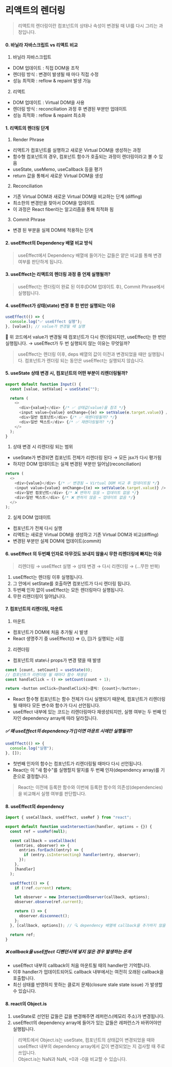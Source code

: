 # 리액트의 렌더링

> 리액트의 렌더링이란 컴포넌트의 상태나 속성이 변경될 때 UI를 다시 그리는 과정입니다.

#### 0. 바닐라 자바스크립트 vs 리액트 비교

1. 바닐라 자바스크립트

- DOM 업데이트 : 직접 DOM을 조작
- 렌더링 방식 : 변경이 발생될 때 마다 직접 수정
- 성능 최적화 : reflow & repaint 발생 가능

2. 리액트

- DOM 업데이트 : Virtual DOM을 사용
- 렌더링 방식 : reconciliation 과정 후 변경된 부분만 업데이트
- 성능 최적화 : reflow & repaint 최소화

#### 1. 리액트의 렌더링 단계

1. Render Phrase

- 리액트가 컴포넌트를 실행하고 새로운 Virtual DOM을 생성하는 과정
- 함수형 컴포넌트의 경우, 컴포넌트 함수가 호출되는 과정이 렌더링이라고 볼 수 있음
- useState, useMemo, useCallback 등을 평가
- return 값을 통해서 새로운 Virtual DOM을 생성

2. Reconciliation

- 기존 Virtual DOM과 새로운 Virtual DOM을 비교하는 단계 (diffing)
- 최소한의 변경만을 찾아서 DOM을 업데이트
- 이 과정은 React fiber라는 알고리즘을 통해 최적화 됨

3. Commit Phrase

- 변경 된 부분을 실제 DOM에 적용하는 단계

#### 2. useEffect의 Dependency 배열 비교 방식

> useEffect에서 Dependency 배열에 들어가는 값들은 얕은 비교를 통해 변경 여부를 판단하게 됩니다.

#### 3. useEffect는 리액트의 렌더링 과정 중 언제 실행될까?

> useEffect는 렌더링이 완료 된 이후(DOM 업데이트 후), Commit Phrase에서 실행됩니다.

#### 4. useEffect가 상태(state) 변경 후 한 번만 실행되는 이유

```javascript
useEffect(() => {
  console.log("✅ useEffect 실행");
}, [value]); // value가 변경될 때 실행
```

📌 위 코드에서 value가 변경될 때 컴포넌트가 다시 렌더링되지만, useEffect는 한 번만 실행됩니다.
→ useEffect가 두 번 실행되지 않는 이유는 무엇일까?

> useEffect는 렌더링 이후, deps 배열의 값이 이전과 변경되었을 때만 실행됩니다. 컴포넌트가 렌더링 되는 동안은 useEffect는 실행되지 않습니다.

#### 5. useState 상태 변경 시, 컴포넌트의 어떤 부분이 리렌더링될까?

```javascript
export default function Input() {
  const [value, setValue] = useState("");

  return (
    <>
      <div>{value}</div> {/* ✅ 상태값(value)을 참조 */}
      <input value={value} onChange={(e) => setValue(e.target.value)} />
      <div>일반 컴포넌트</div> {/* ✅ 재렌더링될까? */}
      <div>일반 텍스트</div> {/* ✅ 재렌더링될까? */}
    </>
  );
}
```

1. 상태 변경 시 리렌더링 되는 범위

- useState가 변경되면 컴포넌트 전체가 리렌더링 된다 → 모든 jsx가 다시 평가됨
- 하지만 DOM 업데이트는 실제 변경된 부분만 일어남(reconciliation)

```javascript
return (
  <>
    <div>{value}</div> {/* ✅ 변경됨 → Virtual DOM 비교 후 업데이트됨 */}
    <input value={value} onChange={(e) => setValue(e.target.value)} />
    <div>일반 컴포넌트</div> {/* ❌ 변하지 않음 → 업데이트 없음 */}
    <div>일반 텍스트</div> {/* ❌ 변하지 않음 → 업데이트 없음 */}
  </>
);
```

2. 실제 DOM 업데이트

- 컴포넌트가 전체 다시 실행
- 리액트는 새로운 Virtual DOM을 생성하고 기존 Virtual DOM과 비교(diffing)
- 변경된 부분만 실제 DOM에 업데이트(commit)

#### 6. useEffect 의 두번째 인자로 아무것도 보내지 않을시 무한 리렌더링에 빠지는 이유

> 리렌더링 → useEffect 실행 → 상태 변경 → 다시 리렌더링 → (...무한 반복)

1. useEffect는 렌더링 이후 실행됩니다.
2. 그 안에서 setState를 호출하면 컴포넌트가 다시 렌더링 됩니다.
3. 두번째 인자 없이 useEffect는 모든 렌더링마다 실행됩니다.
4. 무한 리렌더링이 일어납니다.

#### 7. 컴포넌트의 리렌더링, 마운트

1. 마운트

- 컴포넌트가 DOM에 처음 추가될 시 발생
- React 생명주기 중 useEffect(() => {}, [])가 실행되는 시점

2. 리렌더링

- 컴포넌트의 state나 props가 변경 됐을 때 발생

```javascript
const [count, setCount] = useState(0);
// 컴포넌트가 리렌더링 될 때마다 함수 재생성
const handleClick = () => setCount(count + 1);

return <button onClick={handleClick}>클릭: {count}</button>;
```

- React 함수형 컴포넌트는 함수 전체가 다시 실행되기 때문에, 컴포넌트가 리렌더링 될 때마다 모든 변수와 함수가 다시 선언됩니다.
- useEffect 내부에 있는 코드는 리렌더링마다 재생성되지만, 실행 여부는 두 번째 인자인 dependency array에 따라 달라집니다.

##### ✅ 왜 useEffect의 dependency가 []이면 마운트 시에만 실행될까?

```javascript
useEffect(() => {
  console.log("실행");
}, []);
```

- 첫번째 인자의 함수는 컴포넌트가 리렌더링될 때마다 다시 선언됩니다.
- React는 이 "새 함수"를 실행할지 말지를 두 번째 인자(dependency array)를 기준으로 결정합니다.

> React는 이전에 등록한 함수와 이번에 등록한 함수의 의존성(dependencies)을 비교해서 실행 여부를 판단합니다.

#### 8. useEffect의 dependency

```javascript
import { useCallback, useEffect, useRef } from "react";

export default function useIntersection(handler, options = {}) {
  const ref = useRef(null);

  const callback = useCallback(
    (entries, observer) => {
      entries.forEach((entry) => {
        if (entry.isIntersecting) handler(entry, observer);
      });
    },
    [handler]
  );

  useEffect(() => {
    if (!ref.current) return;

    let observer = new IntersectionObserver(callback, options);
    observer.observe(ref.current);

    return () => {
      observer.disconnect();
    };
  }, [callback, options]); // 🔍 dependency 배열에 callback을 추가하지 않을 경우?

  return ref;
}
```

##### ❌ callback을 useEffect 디펜던시에 넣지 않은 경우 발생하는 문제

- useEffect 내부의 callback이 처음 마운트될 때의 handler만 기억합니다.
- 이후 handler가 업데이트되어도 callback 내부에서는 여전히 오래된 callback을 호출합니다.
- 최신 상태를 반영하지 못하는 클로저 문제(closure stale state issue) 가 발생할 수 있습니다.

#### 8. react의 Object.is

1. useState로 선언된 값들은 값을 변경해주면 레퍼런스(메모리 주소)가 변경됩니다.
2. useEffect의 dependency array에 들어가 있는 값들은 레퍼런스가 바뀌어야만 실행됩니다.

> 리액트에서 Object.is는 useState, 컴포넌트의 상태값이 변경되었을 때와 useEffect 내부의 dependency array에서 값이 변경되었는 지 검사할 때 주로 쓰입니다.  
> Object.is는 NaN과 NaN, +0과 -0을 비교할 수 있습니다.
